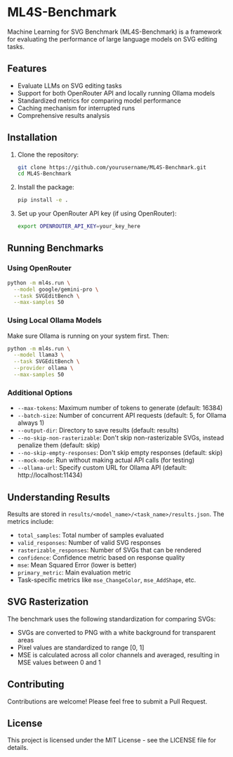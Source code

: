 # ML4S-Benchmark

Machine Learning for SVG Benchmark (ML4S-Benchmark) is a framework for evaluating the performance of large language models on SVG editing tasks.

## Features

- Evaluate LLMs on SVG editing tasks
- Support for both OpenRouter API and locally running Ollama models
- Standardized metrics for comparing model performance
- Caching mechanism for interrupted runs
- Comprehensive results analysis

## Installation

1. Clone the repository:
   ```bash
   git clone https://github.com/yourusername/ML4S-Benchmark.git
   cd ML4S-Benchmark
   ```

2. Install the package:
   ```bash
   pip install -e .
   ```

3. Set up your OpenRouter API key (if using OpenRouter):
   ```bash
   export OPENROUTER_API_KEY=your_key_here
   ```

## Running Benchmarks

### Using OpenRouter

```bash
python -m ml4s.run \
  --model google/gemini-pro \
  --task SVGEditBench \
  --max-samples 50
```

### Using Local Ollama Models

Make sure Ollama is running on your system first. Then:

```bash
python -m ml4s.run \
  --model llama3 \
  --task SVGEditBench \
  --provider ollama \
  --max-samples 50
```

### Additional Options

- `--max-tokens`: Maximum number of tokens to generate (default: 16384)
- `--batch-size`: Number of concurrent API requests (default: 5, for Ollama always 1)
- `--output-dir`: Directory to save results (default: results)
- `--no-skip-non-rasterizable`: Don't skip non-rasterizable SVGs, instead penalize them (default: skip)
- `--no-skip-empty-responses`: Don't skip empty responses (default: skip)
- `--mock-mode`: Run without making actual API calls (for testing)
- `--ollama-url`: Specify custom URL for Ollama API (default: http://localhost:11434)

## Understanding Results

Results are stored in `results/<model_name>/<task_name>/results.json`. The metrics include:

- `total_samples`: Total number of samples evaluated
- `valid_responses`: Number of valid SVG responses
- `rasterizable_responses`: Number of SVGs that can be rendered
- `confidence`: Confidence metric based on response quality
- `mse`: Mean Squared Error (lower is better)
- `primary_metric`: Main evaluation metric
- Task-specific metrics like `mse_ChangeColor`, `mse_AddShape`, etc.

## SVG Rasterization

The benchmark uses the following standardization for comparing SVGs:
- SVGs are converted to PNG with a white background for transparent areas
- Pixel values are standardized to range [0, 1]
- MSE is calculated across all color channels and averaged, resulting in MSE values between 0 and 1

## Contributing

Contributions are welcome! Please feel free to submit a Pull Request.

## License

This project is licensed under the MIT License - see the LICENSE file for details.
